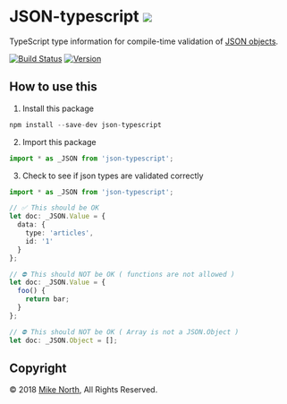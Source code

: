 # JSON-typescript <a href="https://travis-ci.org/mike-north/json-typescript"  align='right'><img src="https://travis-ci.org/mike-north/json-typescript.svg?branch=master"></a>
TypeScript type information for compile-time validation of [JSON objects](https://www.json.org/).

[![Build Status](https://travis-ci.org/mike-north/json-typescript.svg?branch=master)](https://travis-ci.org/mike-north/json-typescript)
[![Version](https://img.shields.io/npm/v/json-typescript.svg)](https://www.npmjs.com/package/json-typescript)

## How to use this

1. Install this package
```js
npm install --save-dev json-typescript
```

2. Import this package
```ts
import * as _JSON from 'json-typescript';
```

3. Check to see if json types are validated correctly

```ts
import * as _JSON from 'json-typescript';

// ✅ This should be OK
let doc: _JSON.Value = {
  data: {
    type: 'articles',
    id: '1'
  }
};

// ⛔️ This should NOT be OK ( functions are not allowed )
let doc: _JSON.Value = {
  foo() {
    return bar;
  }
};

// ⛔️ This should NOT be OK ( Array is not a JSON.Object )
let doc: _JSON.Object = [];
```

## Copyright
&copy; 2018 [Mike North](https://github.com/mike-north), All Rights Reserved.
